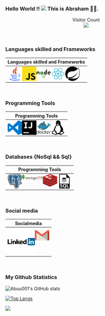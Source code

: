 ### Hello World !!  <img src="https://media.giphy.com/media/hvRJCLFzcasrR4ia7z/giphy.gif" width="25px"> This is Abraham 🙋‍♂️.
</hr>

<p align="center"> 
  Visitor Count<br>
  <img src="https://profile-counter.glitch.me/Abuu001/count.svg" />
</p>

</br>

### Languages skilled and Frameworks
|Languages skilled and Frameworks|
|-----|
|<div display="space-between" width="100px"><img align="left" width="45px" src="https://github.com/Abuu001/Abuu001/blob/main/Assets/java-svgrepo-com.svg" alt="Java"><img align="left" width="45px" src="https://github.com/Abuu001/Abuu001/blob/main/Assets/javascript-logo-svgrepo-com.svg" alt="Javascript"><img align="left" width="45px" src="https://github.com/Abuu001/Abuu001/blob/main/Assets/nodejs-1-logo-svgrepo-com.svg" alt="nodejs"><img align="left" width="45px" src="https://github.com/Abuu001/Abuu001/blob/main/Assets/react-logo-svgrepo-com.svg" alt="reactjs"><img align="left" width="45px" color="#28a745" src="https://github.com/Abuu001/Abuu001/blob/main/Assets/spring-svgrepo-com.svg" alt="spring"></div>|

</br>

### Programming Tools
|Programming Tools|
|-----|
|<div display="space-between" width="100%"><img width="45px" align="right" src="https://github.com/Abuu001/Abuu001/blob/main/Assets/linux-svgrepo-com.svg" alt="Linux"><img width="45px" align="right" src="https://github.com/Abuu001/Abuu001/blob/main/Assets/docker-logo-svgrepo-com.svg" alt="docker"><img width="45px" align="right" src="https://github.com/Abuu001/Abuu001/blob/main/Assets/intellijidea-svgrepo-com.svg" alt="intellijidea"><img width="45px" align="right" src="https://github.com/Abuu001/Abuu001/blob/main/Assets/visual-studio-code-logo-svgrepo-com.svg" alt="vscode"></div>|

</br>

### Databases {NoSql && Sql}
|Programming Tools |
|-----|
|<div display="flex" align="left" justify-content="space-between" align-items="centre" width="100%"><img align="left" width="45px" src="https://github.com/Abuu001/Abuu001/blob/main/Assets/postgresql-icon.svg" alt="postgres"><img align="left" width="65px" src="https://github.com/Abuu001/Abuu001/blob/main/Assets/mongodb.svg" alt="mongo"><img align="left" width="45px" src="https://github.com/Abuu001/Abuu001/blob/main/Assets/redis.svg" alt="redis"><img align="left" width="45px" src="https://github.com/Abuu001/Abuu001/blob/main/Assets/sql-file-format-symbol-svgrepo-com.svg" alt="sql"></div>|

</br>

### Social media
|Socialmedia|
|-----|
|<a href="https://www.linkedin.com/in/abraham-lugonzo-4448041a8/" target="blank" align="right"><img align="left" width="85px" src="https://github.com/Abuu001/Abuu001/blob/main/Assets/linkedin-logo-svgrepo-com.svg" alt="linkedin"></a><a href="mailto:abramlugonzo@gmail.com"><img align="left" width="45px" src="https://github.com/Abuu001/Abuu001/blob/main/Assets/gmail-icon-logo-svgrepo-com.svg" alt="gmail"></a>|
                                                                                                                             
</br>
                                                                                                                             
### My Github Statistics
 
![Abuu001's GitHub stats](https://github-readme-stats.vercel.app/api?username=Abuu001&show_icons=true&theme=radical&hide_title=true)
  
[![Top Langs](https://github-readme-stats.vercel.app/api/top-langs/?username=Abuu001)](https://github.com/Abuu001/github-readme-stats)
 
![](https://activity-graph.herokuapp.com/graph?username=Abuu001&theme=react-dark)
